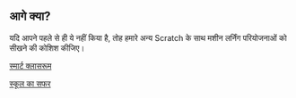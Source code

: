 ## आगे क्या?

यदि आपने पहले से ही ये नहीं किया है, तोह हमारे अन्य Scratch के साथ मशीन लर्निंग परियोजनाओं को सीखने की कोशिश कीजिए।

[स्मार्ट क्लासरूम](https://projects.raspberrypi.org/en/projects/smart-classroom)

[स्कूल का सफर](https://projects.raspberrypi.org/en/projects/journey-to-school)